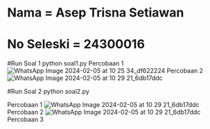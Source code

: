 # Nama       = Asep Trisna Setiawan
# No Seleski = 24300016

#Run Soal 1
python soal1.py
Percobaan 1
![WhatsApp Image 2024-02-05 at 10 25 34_df622224](https://github.com/Aseptrisna/Algoritma-dan-Pemrograman/assets/37206482/2bfda253-e927-4a01-b5ad-ac9daf9204e6)
Percobaan 2
![WhatsApp Image 2024-02-05 at 10 29 21_6db17ddc](https://github.com/Aseptrisna/Algoritma-dan-Pemrograman/assets/37206482/3b7b8b84-00e6-485a-abd5-917be953919c)


#Run Soal 2
python soal2.py

Percobaan 1
![WhatsApp Image 2024-02-05 at 10 29 21_6db17ddc](https://github.com/Aseptrisna/Algoritma-dan-Pemrograman/assets/37206482/e93c8597-41ca-4ffb-96aa-69f2041da8f1)
Percobaan 2
![WhatsApp Image 2024-02-05 at 10 29 21_6db17ddc](https://github.com/Aseptrisna/Algoritma-dan-Pemrograman/assets/37206482/43f98ad3-7953-4b9f-a377-bebe9aef7300)
Percobaan 3
